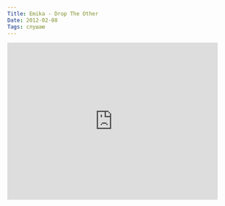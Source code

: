 ```yaml
---
Title: Emika - Drop The Other
Date: 2012-02-08
Tags: слушаю
---
```


<div class="text"><iframe width="480" height="360" src="http://www.youtube.com/embed/7bJyaCRXhjM?wmode=transparent" frameborder="0" allowfullscreen="allowfullscreen"></iframe></div>